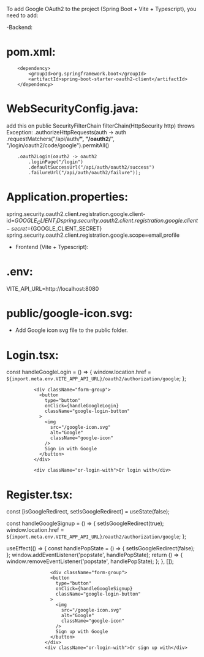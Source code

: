 To add Google OAuth2 to the project (Spring Boot + Vite + Typescript), you need to add:

-Backend:

# pom.xml:
		<dependency>
			<groupId>org.springframework.boot</groupId>
			<artifactId>spring-boot-starter-oauth2-client</artifactId>
		</dependency>

# WebSecurityConfig.java:

add this on public SecurityFilterChain filterChain(HttpSecurity http) throws Exception: 
        .authorizeHttpRequests(auth -> auth
            .requestMatchers("/api/auth/**", "/oauth2/**", "/login/oauth2/code/google").permitAll()


        .oauth2Login(oauth2 -> oauth2
            .loginPage("/login")
            .defaultSuccessUrl("/api/auth/oauth2/success")
            .failureUrl("/api/auth/oauth2/failure"));

# Application.properties:

spring.security.oauth2.client.registration.google.client-id=${GOOGLE_CLIENT_ID}
spring.security.oauth2.client.registration.google.client-secret=${GOOGLE_CLIENT_SECRET}
spring.security.oauth2.client.registration.google.scope=email,profile


- Frontend (Vite + Typescript):

# .env:

VITE_API_URL=http://localhost:8080


# public/google-icon.svg:

- Add Google icon svg file to the public folder.


# Login.tsx:

  const handleGoogleLogin = () => {
    window.location.href = `${import.meta.env.VITE_APP_API_URL}/oauth2/authorization/google`;
  };

              <div className="form-group">
                <button
                  type="button"
                  onClick={handleGoogleLogin}
                  className="google-login-button"
                >
                  <img
                    src="/google-icon.svg"
                    alt="Google"
                    className="google-icon"
                  />
                  Sign in with Google
                </button>
              </div>

              <div className="or-login-with">Or login with</div>


# Register.tsx:

const [isGoogleRedirect, setIsGoogleRedirect] = useState<boolean>(false);

const handleGoogleSignup = () => {
    setIsGoogleRedirect(true);
    window.location.href = `${import.meta.env.VITE_APP_API_URL}/oauth2/authorization/google`;
};


  useEffect(() => {
    const handlePopState = () => {
      setIsGoogleRedirect(false);
    };
    window.addEventListener('popstate', handlePopState);
    return () => {
      window.removeEventListener('popstate', handlePopState);
    };
  }, []);

                    <div className="form-group">
                    <button
                      type="button"
                      onClick={handleGoogleSignup}
                      className="google-login-button"
                    >
                      <img
                        src="/google-icon.svg"
                        alt="Google"
                        className="google-icon"
                      />
                      Sign up with Google
                    </button>
                  </div>
                  <div className="or-login-with">Or sign up with</div>